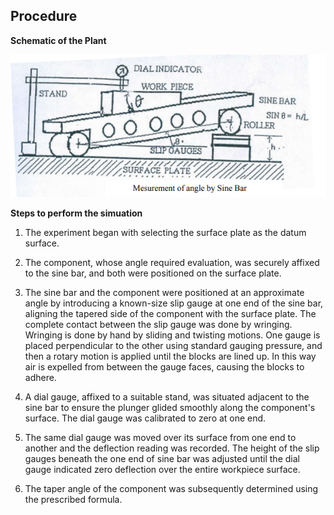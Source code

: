 ## Procedure

**Schematic of the Plant**
<div align="center">
<img class="img-fluid"  src="./images/plant.png" alt=""><br>           
</div>


**Steps to perform the simuation**

1. The experiment began with selecting the surface plate as the datum surface.

2. The component, whose angle required evaluation, was securely affixed to the sine bar, and both were positioned on the surface plate.

3. The sine bar and the component were positioned at an approximate angle by introducing a known-size slip gauge at one end of the sine bar, aligning the tapered side of the component with the surface plate. The complete contact between the slip gauge was done by wringing. Wringing is done by hand by sliding and twisting motions.  One gauge is placed perpendicular to the other using standard gauging pressure, and then a rotary motion is applied until the blocks are lined up.  In this way air is expelled from between the gauge faces, causing the blocks to adhere.

4. A dial gauge, affixed to a suitable stand, was situated adjacent to the sine bar to ensure the plunger glided smoothly along the component's surface. The dial gauge was calibrated to zero at one end.

5. The same dial gauge was moved over its surface from one end to another and the deflection reading was recorded. The height of the slip gauges beneath the one end of sine bar was adjusted until the dial gauge indicated zero deflection over the entire workpiece surface. 

6. The taper angle of the component was subsequently determined using the prescribed formula.

  